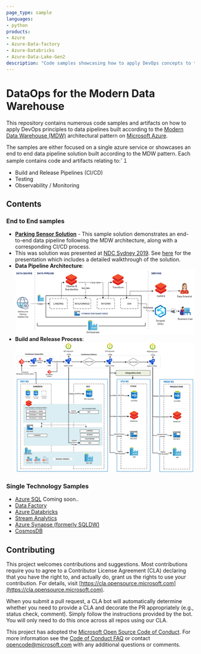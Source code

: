 ```yaml
---
page_type: sample
languages:
- python
products:
- Azure
- Azure-Data-factory
- Azure-Databricks
- Azure-Data-Lake-Gen2
description: "Code samples showcasing how to apply DevOps concepts to the Modern Data Warehouse Architecture leveraging different Azure Data Technologies."
---
```


# DataOps for the Modern Data Warehouse

This repository contains numerous code samples and artifacts on how to apply DevOps principles to data pipelines built according to the [Modern Data Warehouse (MDW)](https://azure.microsoft.com/en-au/solutions/architecture/modern-data-warehouse/) architectural pattern on [Microsoft Azure](https://azure.microsoft.com/en-au/).

The samples are either focused on a single azure service or showcases an end to end data pipeline solution built according to the MDW pattern. Each sample contains code and artifacts relating to:ˇ１  

- Build and Release Pipelines (CI/CD)
- Testing
- Observability / Monitoring

## Contents

### End to End samples

- [**Parking Sensor Solution**](e2e_samples/parking_sensors/) - This sample solution demonstrates an end-to-end data pipeline following the MDW architecture, along with a corresponding CI/CD process.
- This was solution was presented at [NDC Sydney 2019](https://ndcsydney.com/). See [here](https://www.youtube.com/watch?v=Xs1-OU5cmsw) for the presentation which includes a detailed walkthrough of the solution.
- **Data Pipeline Architecture**: ![Architecture](docs/images/architecture.PNG?raw=true "Architecture")
- **Build and Release Process**: ![CI/CD](docs/images/CI_CD_process.PNG?raw=true "CI/CD")

### Single Technology Samples

- [Azure SQL](single_tech_samples/azuresql/)
Coming soon..
- [Data Factory](single_tech_samples/datafactory/)
- [Azure Databricks](single_tech_samples/databricks/)
- [Stream Analytics](single_tech_samples/streamanalytics/)
- [Azure Synapse (formerly SQLDW)](single_tech_samples/synapseanalytics/)
- [CosmosDB](single_tech_samples/cosmosdb/)

## Contributing

This project welcomes contributions and suggestions.  Most contributions require you to agree to a
Contributor License Agreement (CLA) declaring that you have the right to, and actually do, grant us
the rights to use your contribution. For details, visit [https://cla.opensource.microsoft.com](https://cla.opensource.microsoft.com).

When you submit a pull request, a CLA bot will automatically determine whether you need to provide
a CLA and decorate the PR appropriately (e.g., status check, comment). Simply follow the instructions
provided by the bot. You will only need to do this once across all repos using our CLA.

This project has adopted the [Microsoft Open Source Code of Conduct](https://opensource.microsoft.com/codeofconduct/).
For more information see the [Code of Conduct FAQ](https://opensource.microsoft.com/codeofconduct/faq/) or
contact [opencode@microsoft.com](mailto:opencode@microsoft.com) with any additional questions or comments.
